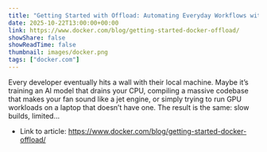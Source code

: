 ```yaml
---
title: "Getting Started with Offload: Automating Everyday Workflows with Docker"
date: 2025-10-22T13:00:00+00:00
link: https://www.docker.com/blog/getting-started-docker-offload/
showShare: false
showReadTime: false
thumbnail: images/docker.png
tags: ["docker.com"]
---
```

Every developer eventually hits a wall with their local machine. Maybe it’s training an AI model that drains your CPU, compiling a massive codebase that makes your fan sound like a jet engine, or simply trying to run GPU workloads on a laptop that doesn’t have one. The result is the same: slow builds, limited...

- Link to article: https://www.docker.com/blog/getting-started-docker-offload/